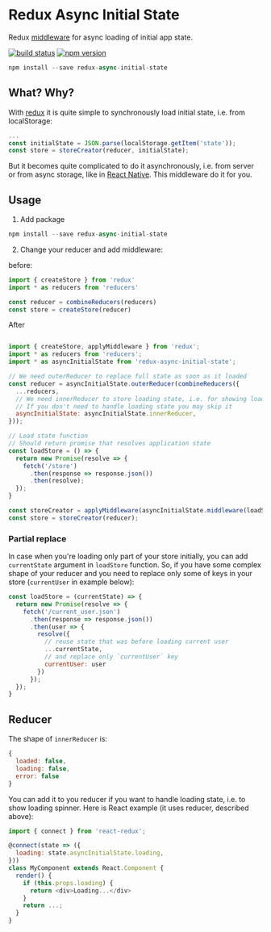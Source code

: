 Redux Async Initial State
=============

Redux [middleware](http://redux.js.org/docs/advanced/Middleware.html) for async loading of initial app state.

[![build status](https://img.shields.io/travis/KELiON/redux-async-initial-state/master.svg?style=flat-square)](https://travis-ci.org/KELiON/redux-async-initial-state)
[![npm version](https://img.shields.io/npm/v/redux-async-initial-state.svg?style=flat-square)](https://www.npmjs.com/package/redux-async-initial-state)


```javascript
npm install --save redux-async-initial-state
```

## What? Why?

With [redux](http://redux.js.org) it is quite simple to synchronously load initial state, i.e. from localStorage:

```javascript
...
const initialState = JSON.parse(localStorage.getItem('state'));
const store = storeCreator(reducer, initialState);
```

But it becomes quite complicated to do it asynchronously, i.e. from server or from async storage, like in [React Native](https://facebook.github.io/react-native/docs/asyncstorage.html). This middleware do it for you.

## Usage

1. Add package

```javascript
npm install --save redux-async-initial-state
```

2. Change your reducer and add middleware:

before:

```javascript
import { createStore } from 'redux'
import * as reducers from 'reducers'

const reducer = combineReducers(reducers)
const store = createStore(reducer)
```

After

```javascript

import { createStore, applyMiddleware } from 'redux';
import * as reducers from 'reducers';
import * as asyncInitialState from 'redux-async-initial-state';

// We need outerReducer to replace full state as soon as it loaded
const reducer = asyncInitialState.outerReducer(combineReducers({
  ...reducers,
  // We need innerReducer to store loading state, i.e. for showing loading spinner
  // If you don't need to handle loading state you may skip it
  asyncInitialState: asyncInitialState.innerReducer,
}));

// Load state function
// Should return promise that resolves application state
const loadStore = () => {
  return new Promise(resolve => {
    fetch('/store')
      .then(response => response.json())
      .then(resolve);
  });
}

const storeCreator = applyMiddleware(asyncInitialState.middleware(loadStore));
const store = storeCreator(reducer);
```

### Partial replace
In case when you're loading only part of your store initially, you can add `currentState` argument in `loadStore` function. So, if you have some complex shape of your reducer and you need to replace only some of keys in your store (`currentUser` in example below):

```js
const loadStore = (currentState) => {
  return new Promise(resolve => {
    fetch('/current_user.json')
      .then(response => response.json())
      .then(user => {
        resolve({
          // reuse state that was before loading current user
          ...currentState,
          // and replace only `currentUser` key
          currentUser: user
        })
      });
  });
}
```

## Reducer
The shape of `innerReducer` is:

```javascript
{
  loaded: false,
  loading: false,
  error: false
}
```

You can add it to you reducer if you want to handle loading state, i.e. to show loading spinner. Here is React example (it uses reducer, described above):

```javascript
import { connect } from 'react-redux';

@connect(state => ({
  loading: state.asyncInitialState.loading,
}))
class MyComponent extends React.Component {
  render() {
    if (this.props.loading) {
      return <div>Loading...</div>
    }
    return ...;
  }
}
```
